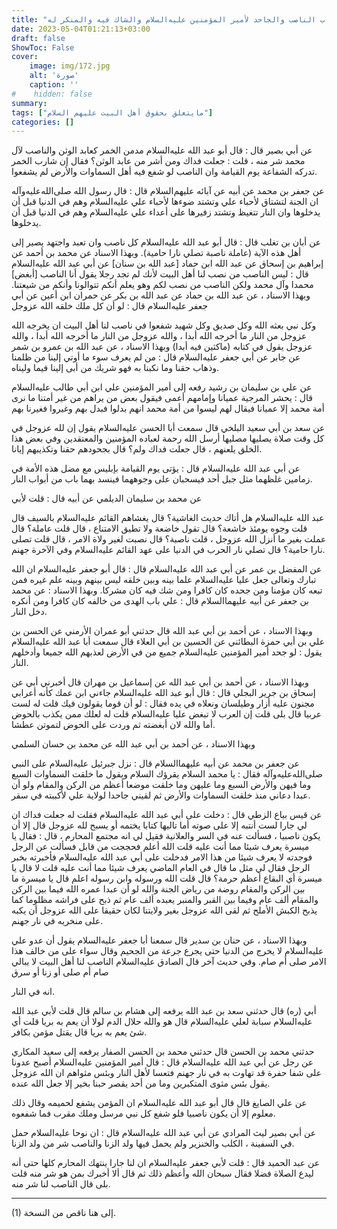 ```yaml
---
title: "عقاب الناصب والجاحد لأمير المؤمنين عليه‌السلام والشاك فيه والمنكر له"
date: 2023-05-04T01:21:13+03:00
draft: false
ShowToc: False
cover:
    image: img/172.jpg
    alt: 'صورة'
    caption: ''
#    hidden: false
summary: 
tags: ["مايتعلق بحقوق أهل البيت عليهم السلام"]
categories: []
---
```


عن
أبي بصير قال : قال أبو عبد الله عليه‌السلام مدمن الخمر كعابد الوثن والناصب
لآل محمد شر منه ، قلت : جعلت فداك ومن أشر من عابد الوثن؟ فقال إن
شارب الخمر تدركه الشفاعة يوم القيامة وان الناصب لو شفع فيه
أهل السماوات والأرض لم يشفعوا.

عن
جعفر بن محمد عن أبيه عن آبائه عليهم‌السلام قال : قال رسول الله صلى‌الله‌عليه‌وآله
ان الجنة لتشتاق لأحباء علي وتشتد ضوءها لأحباء علي عليه‌السلام وهم في الدنيا
قبل أن يدخلوها وان النار تتغيظ وتشتد زفيرها على أعداء علي عليه‌السلام وهم
في الدنيا قبل أن يدخلوها.

عن أبان بن تغلب قال : قال أبو عبد الله عليه‌السلام كل
ناصب وان تعبد واجتهد يصير إلى أهل هذه الآية (عاملة ناصبة تصلي
نارا حامية).
وبهذا الاسناد عن محمد بن أحمد عن إبراهيم بن إسحاق عن عبد الله
ابن حماد [عبد الله بن سنان] عن أبي عبد الله عليه‌السلام قال : ليس الناصب من
نصب لنا أهل البيت لأنك لم تجد رجلا يقول أنا الناصب [أبغض]
محمدا وآل محمد ولكن الناصب من نصب لكم وهو يعلم أنكم تتوالونا
وأنكم من شيعتنا.
وبهذا الاسناد ، عن عبد الله بن حماد عن عبد الله بن بكر عن حمران
ابن أعين عن أبي جعفر عليه‌السلام قال : لو أن كل ملك خلقه الله عزوجل
 
وكل نبي بعثه الله وكل صديق وكل شهيد شفعوا في ناصب لنا أهل البيت
ان يخرجه الله عزوجل من النار ما أخرجه الله أبدا ، والله عزوجل من النار ما أخرجه الله أبدا ، والله عزوجل يقول في كتابه (ماكثين فيه أبدا)
وبهذا الاسناد ، عن عبد الله بن عمرو بن شمر عن جابر عن أبي
جعفر عليه‌السلام قال : من لم يعرف سوء ما أوتي إلينا من ظلمنا وذهاب حقنا
وما نكبنا به فهو شريك من أبى إلينا فيما وليناه.

عن علي بن سليمان بن رشيد رفعه إلى أمير المؤمنين علي
ابن أبي طالب عليه‌السلام قال : يحشر المرجية عميانا وإمامهم أعمى فيقول
بعض من يراهم من غير أمتنا ما نرى أمة محمد إلا عميانا فيقال لهم
ليسوا من أمة محمد انهم بدلوا فبدل بهم وغيروا فغيرنا بهم

عن سعد بن أبي سعيد البلخي قال سمعت أبا الحسن عليه‌السلام
يقول إن لله عزوجل في كل وقت صلاة يصليها مصليها أرسل الله رحمة
لعباده المؤمنين والمعتقدين وفي بعض هذا الخلق يلعنهم ، قال جعلت فداك
ولم؟ قال بجحودهم حقنا وتكذيبهم إيانا.

عن أبي
عبد الله عليه‌السلام قال : يؤتى يوم القيامة بإبليس مع مضل هذه الأمة في
زمامين غلظهما مثل جبل أحد فيسحبان على وجوههما فينسد بهما باب من
أبواب النار.

عن محمد بن سليمان الديلمي عن أبيه قال : قلت لأبي
 
عبد الله عليه‌السلام هل أتاك حديث الغاشية؟ قال يغشاهم القائم عليه‌السلام بالسيف
قال قلت وجوه يومئذ خاشعة؟ قال تقول خاضعة ولا تطيق الامتناع ، قال قلت عاملة؟ قال عملت بغير ما أنزل الله عزوجل ، قلت ناصبة؟
قال نصبت لغير ولاة الامر ، قال قلت تصلى نارا حامية؟ قال تصلي نار
الحرب في الدنيا على عهد القائم عليه‌السلام وفي الآخرة جهنم.

عن المفضل بن عمر عن أبي عبد الله عليه‌السلام قال : قال أبو جعفر عليه‌السلام
ان الله تبارك وتعالى جعل عليا عليه‌السلام علما بينه وبين خلقه ليس بينهم
وبينه علم غيره فمن تبعه كان مؤمنا ومن جحده كان كافرا ومن شك فيه
كان مشركا.
وبهذا الاسناد : عن محمد بن جعفر عن أبيه عليهما‌السلام قال : علي باب الهدى من خالفه كان كافرا ومن أنكره دخل النار.

وبهذا الاسناد ، عن أحمد بن أبي عبد الله قال حدثني أبو عمران
الأرمني عن الحسن بن علي بن أبي حمزة البطائني عن الحسين بن أبي
العلاء قال سمعت أبا عبد الله عليه‌السلام يقول : لو جحد أمير المؤمنين عليه‌السلام
جميع من في الأرض لعذبهم الله جميعا وأدخلهم النار.

وبهذا الاسناد ، عن أحمد بن أبي عبد الله عن إسماعيل بن مهران
قال أخبرني أبي عن إسحاق بن جرير البجلي قال : قال أبو عبد الله عليه‌السلام
جاءني ابن عمك كأنه أعرابي مجنون عليه أزار وطيلسان ونعلاه في يده
فقال : لو أن قوما يقولون فيك قلت له لست عربيا قال بلى قلت إن
العرب لا تبغض عليا عليه‌السلام قلت له لعلك ممن يكذب بالحوض أما والله لان
أبغضته ثم وردت على الحوض لتموتن عطشا.

وبهذا الاسناد ، عن أحمد بن أبي عبد الله عن محمد بن حسان السلمي
 
عن جعفر بن محمد عن أبيه عليهما‌السلام قال : نزل جبرئيل عليه‌السلام على
النبي صلى‌الله‌عليه‌وآله فقال : يا محمد السلام يقرؤك السلام ويقول ما خلقت السماوات
السبع وما فيهن والأرض السبع وما عليهن وما خلقت موضعا أعظم من
الركن والمقام ولو أن عبدا دعاني منذ خلقت السماوات والأرض ثم
لقيني جاحدا لولاية علي لأكببته في سقر.

عن قيس
بياع الزطي قال : دخلت على أبي عبد الله عليه‌السلام فقلت له جعلت فداك
ان لي جارا لست أنتبه إلا على صوته أما تاليها كتابا يختمه أو يسبح
لله عزوجل قال إلا أن يكون ناصبيا ، فسألت عنه في السر والعلانية
فقيل لي انه مجتمع المحارم ، قال : فقال يا ميسرة يعرف شيئا مما أنت
عليه قلت الله أعلم فحججت من قابل فسألت عن الرجل فوجدته لا يعرف
شيئا من هذا الامر فدخلت على أبي عبد الله عليه‌السلام فأخبرته بخبر الرجل
فقال لي مثل ما قال في العام الماضي يعرف شيئا مما أنت عليه قلت لا قال
يا ميسرة أي البقاع أعظم حرمة؟ قال قلت الله ورسوله وابن رسوله اعلم
قال يا ميسرة ما بين الركن والمقام روضة من رياض الجنة والله لو أن عبدا
عمره الله فيما بين الركن والمقام ألف عام وفيما بين القبر والمنبر يعبده
ألف عام ثم ذبح على فراشه مظلوما كما يذبح الكبش الأملح ثم لقى
الله عزوجل بغير ولايتنا لكان حقيقا على الله عزوجل أن يكبه على منخريه
في نار جهنم.

وبهذا الاسناد ، عن حنان بن سدير قال سمعنا أبا جعفر عليه‌السلام يقول
أن عدو علي عليه‌السلام لا يخرج من الدنيا حتى يجرع جرعة من الجحيم وقال
سواء على من خالف هذا الامر صلى أم صام. وفي حديث آخر قال الصادق
عليه‌السلام الناصب لنا أهل البيت لا يبالي صام أم صلى أو زنا أو سرق
 
انه في النار.

أبي (ره) قال حدثني سعد بن عبد الله يرفعه إلى هشام بن سالم قال
قلت لأبي عبد الله عليه‌السلام سبابة لعلي عليه‌السلام قال هو والله حلال الدم لولا أن
يعم به بريا قلت أي شئ يعم به بريا قال يقتل مؤمن بكافر.

حدثني محمد بن الحسن قال حدثني محمد بن الحسن الصفار يرفعه إلى
سعيد المكاري عن رجل عن أبي عبد الله عليه‌السلام قال : قال أمير المؤمنين عليه‌السلام
أصبح عدونا على شفا حفرة قد تهاوت به في نار جهنم فتعسا لأهل النار
وبئس مثواهم ان الله عزوجل يقول بئس مثوى المتكبرين وما من أحد
يقصر حبنا بخير إلا جعل الله عنده.

عن علي الصايغ قال قال أبو عبد الله عليه‌السلام ان المؤمن يشفع
لحميمه وقال ذلك معلوم إلا أن يكون ناصبيا فلو شفع كل نبي مرسل
وملك مقرب فما شفعوه.

عن أبي بصير ليث المرادي عن أبي عبد الله عليه‌السلام قال : ان
نوحا عليه‌السلام حمل في السفينة ، الكلب والخنزير ولم يحمل فيها ولد الزنا
والناصب شر من ولد الزنا.

عن عبد الحميد قال : قلت
لأبي جعفر عليه‌السلام ان لنا جارا ينتهك المحارم كلها حتى أنه ليدع الصلاة
فضلا فقال سبحان الله وأعظم ذلك ثم قال ألا أخبرك بمن هو شر منه
قلت بلى قال الناصب لنا شر منه.
__________________
(1) إلى هنا ناقص من النسخة.
